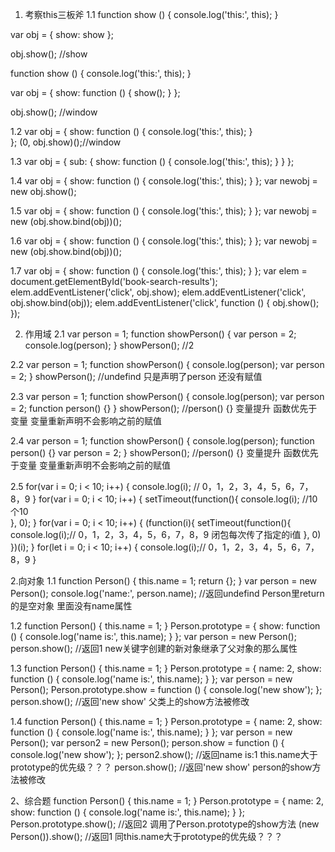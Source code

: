 1. 考察this三板斧
1.1
function show () {
	console.log('this:', this);
}

var obj = {
	show: show
};

obj.show();   //show

function show () {
	console.log('this:', this);
}

var obj = {
	show: function () {
		show(); 
	}
};

obj.show();   //window

1.2
var obj = {
	show: function () {
		console.log('this:', this);
	}	
};
(0, obj.show)();//window

1.3
var obj = {
	sub: {
		show: function () {
			console.log('this:', this);
		}
	}
};

1.4
var obj = {
	show: function () {
		console.log('this:', this);
	}
};
var newobj = new obj.show();

1.5
var obj = {
	show: function () {
		console.log('this:', this);
	}
};
var newobj = new (obj.show.bind(obj))();

1.6
var obj = {
	show: function () {
		console.log('this:', this);
	}
};
var newobj = new (obj.show.bind(obj))();

1.7
var obj = {
	show: function () {
		console.log('this:', this);
	}
};
var elem = document.getElementById('book-search-results');
elem.addEventListener('click', obj.show);
elem.addEventListener('click', obj.show.bind(obj));
elem.addEventListener('click', function () {
	obj.show();
});

2. 作用域
2.1
var person = 1;
function showPerson() {
	var person = 2;
	console.log(person); 
}
showPerson();  //2

2.2
var person = 1;
function showPerson() {
	console.log(person);
	var person = 2;
}
showPerson(); //undefind 只是声明了person  还没有赋值

2.3
var person = 1;
function showPerson() {
	console.log(person);
	var person = 2;
	function person() {}
}
showPerson(); //person() {}  变量提升   函数优先于变量  变量重新声明不会影响之前的赋值

2.4
var person = 1;
function showPerson() {
	console.log(person);
	function person() {}
	var person = 2;
}
showPerson();  //person() {}  变量提升   函数优先于变量  变量重新声明不会影响之前的赋值

2.5
for(var i = 0; i < 10; i++) {
	console.log(i); // 0，1，2，3，4，5，6，7，8，9
}
for(var i = 0; i < 10; i++) {
	setTimeout(function(){
		console.log(i);  //10个10  
	}, 0);
}
for(var i = 0; i < 10; i++) {
	(function(i){
		setTimeout(function(){
			console.log(i);// 0，1，2，3，4，5，6，7，8，9  闭包每次传了指定的i值
		}, 0)
	})(i);
}
for(let i = 0; i < 10; i++) {
	console.log(i);// 0，1，2，3，4，5，6，7，8，9
}


2.向对象
1.1 
function Person() { 
	this.name = 1; 
	return {}; 
}
var person = new Person(); 
console.log('name:', person.name); //返回undefind Person里return的是空对象 里面没有name属性

1.2 
function Person() {
	this.name = 1;
} 
Person.prototype = {
	show: function () {
		console.log('name is:', this.name); 
		} 
};
var person = new Person(); 
person.show();                //返回1 new关键字创建的新对象继承了父对象的那么属性

1.3 
function Person() {
	this.name = 1;
}
Person.prototype = { 
	name: 2, 
	show: function () {
		console.log('name is:', this.name); 
	}
};
var person = new Person(); 
Person.prototype.show = function () {
	console.log('new show'); 
};
person.show();               //返回'new show' 父类上的show方法被修改

1.4 
function Person() {
	this.name = 1;
}
Person.prototype = {
	name: 2,
	 show: function () {
		 console.log('name is:', this.name);
	}
}; 
var person = new Person();
var person2 = new Person();
person.show = function () {
	console.log('new show'); 
};
person2.show();             //返回name is:1 this.name大于prototype的优先级？？？
person.show();              //返回'new show' person的show方法被修改

2、综合题 
function Person() {
	this.name = 1; 
}
Person.prototype = { 
	name: 2,
	show: function () {
		console.log('name is:', this.name); 
	}
};
Person.prototype.show();	//返回2 调用了Person.prototype的show方法
(new Person()).show();	    //返回1 同this.name大于prototype的优先级？？？
